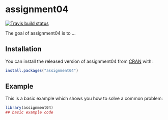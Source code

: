 
# assignment04

<!-- badges: start -->
[![Travis build status](https://travis-ci.com/adbjesus/assignment04.svg?branch=master)](https://travis-ci.com/adbjesus/assignment04)
<!-- badges: end -->

The goal of assignment04 is to ...

## Installation

You can install the released version of assignment04 from [CRAN](https://CRAN.R-project.org) with:

``` r
install.packages("assignment04")
```

## Example

This is a basic example which shows you how to solve a common problem:

``` r
library(assignment04)
## basic example code
```

